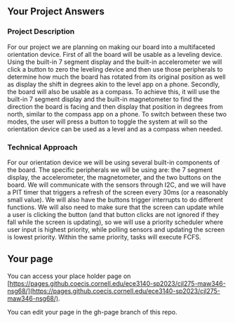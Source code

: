 ## Your Project Answers

### Project Description

For our project we are planning on making our board into a multifaceted orientation device. First of all the board will be usable as a leveling device. Using the built-in 7 segment display and the built-in accelerometer we will click a button to zero the leveling device and then use those peripherals to determine how much the board has rotated from its original position as well as display the shift in degrees akin to the level app on a phone. Secondly, the board will also be usable as a compass. To achieve this, it will use the built-in 7 segment display and the built-in magnetometer to find the direction the board is facing and then display that position in degrees from north, similar to the compass app on a phone. To switch between these two modes, the user will press a button to toggle the system at will so the orientation device can be used as a level and as a compass when needed. 
### Technical Approach

For our orientation device we will be using several built-in components of the board. The specific peripherals we will be using are: the 7 segment display, the accelerometer, the magnetometer, and the two buttons on the board. We will communicate with the sensors through I2C, and we will have a PIT timer that triggers a refresh of the screen every 30ms (or a reasonably small value). We will also have the buttons trigger interrupts to do different functions. We will also need to make sure that the screen can update while a user is clicking the button (and that button clicks are not ignored if they fall while the screen is updating), so we will use a priority scheduler where user input is highest priority, while polling sensors and updating the screen is lowest priority. Within the same priority, tasks will execute FCFS.
## Your page
You can access your place holder page on [https://pages.github.coecis.cornell.edu/ece3140-sp2023/cjl275-maw346-nsg68/](https://pages.github.coecis.cornell.edu/ece3140-sp2023/cjl275-maw346-nsg68/).

You can edit your page in the gh-page branch of this repo.